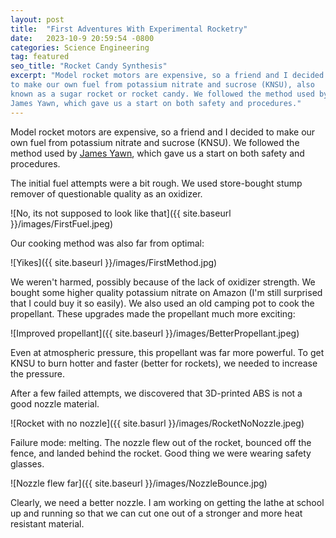 ```yaml
---
layout: post
title:  "First Adventures With Experimental Rocketry"
date:   2023-10-9 20:59:54 -0800
categories: Science Engineering
tag: featured
seo_title: "Rocket Candy Synthesis"
excerpt: "Model rocket motors are expensive, so a friend and I decided
to make our own fuel from potassium nitrate and sucrose (KNSU), also
known as a sugar rocket or rocket candy. We followed the method used by
James Yawn, which gave us a start on both safety and procedures."
---
```


Model rocket motors are expensive, so a friend and I decided to make our
own fuel from potassium nitrate and sucrose (KNSU). We followed the
method used by [James Yawn](https://www.jamesyawn.net), which gave us a
start on both safety and procedures.

The initial fuel attempts were a bit rough. We used store-bought stump
remover of questionable quality as an oxidizer.

![No, its not supposed to look like that]({{ site.baseurl
}}/images/FirstFuel.jpeg)

Our cooking method was also far from optimal:

![Yikes]({{ site.baseurl }}/images/FirstMethod.jpg)

We weren't harmed, possibly because of the lack of oxidizer strength. We
bought some higher quality potassium nitrate on Amazon (I'm still
surprised that I could buy it so easily). We also used an old camping
pot to cook the propellant. These upgrades made the propellant much more
exciting:

![Improved propellant]({{ site.baseurl }}/images/BetterPropellant.jpeg)

Even at atmospheric pressure, this propellant was far more powerful. To
get KNSU to burn hotter and faster (better for rockets), we needed to
increase the pressure.

After a few failed attempts, we discovered that 3D-printed ABS is not a
good nozzle material.

![Rocket with no nozzle]({{ site.basurl }}/images/RocketNoNozzle.jpeg)

Failure mode: melting. The nozzle flew out of the rocket, bounced off
the fence, and landed behind the rocket. Good thing we were wearing
safety glasses.

![Nozzle flew far]({{ site.baseurl }}/images/NozzleBounce.jpg)

Clearly, we need a better nozzle. I am working on getting the lathe at
school up and running so that we can cut one out of a stronger and more
heat resistant material.
